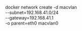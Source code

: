 docker network create -d macvlan \
  --subnet=192.168.41.0/24 \
  --gateway=192.168.41.1 \
  -o parent=eth0 macvlan0

